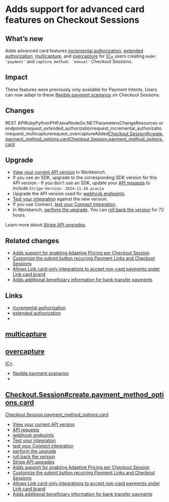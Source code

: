 # Adds support for advanced card features on Checkout Sessions

## What’s new

Adds advanced card features [incremental
authorization](https://docs.stripe.com/payments/incremental-authorization?platform=web&ui=stripe-hosted),
[extended
authorization](https://docs.stripe.com/payments/extended-authorization?platform=web&ui=stripe-hosted),
[multicapture](https://docs.stripe.com/payments/multicapture?platform=web&ui=stripe-hosted),
and
[overcapture](https://docs.stripe.com/payments/overcapture?platform=web&ui=stripe-hosted)
for
[IC+](https://support.stripe.com/questions/understanding-blended-interchange-pricing)
users creating `mode: 'payment'` and `capture_method: 'manual'` Checkout
Sessions.

## Impact

These features were previously only available for Payment Intents. Users can now
adapt to these [flexible payment
scenarios](https://docs.stripe.com/payments/flexible-payments) on Checkout
Sessions.

## Changes

REST APIRubyPythonPHPJavaNodeGo.NETParametersChangeResources or
endpointsrequest_extended_authorizationrequest_incremental_authorizationrequest_multicapturerequest_overcaptureAdded[Checkout.Session#create.payment_method_options.card](https://docs.stripe.com/api/checkout/sessions/create#create_checkout_session-payment_method_options-card)[Checkout.Session.payment_method_options.card](https://docs.stripe.com/api/checkout/sessions/object#checkout_session_object-payment_method_options-card)
## Upgrade

- [View your current API
version](https://docs.stripe.com/upgrades#view-your-api-version-and-the-latest-available-upgrade-in-workbench)
in Workbench.
- If you use an SDK, upgrade to the corresponding SDK version for this API
version.- If you don’t use an SDK, update your [API
requests](https://docs.stripe.com/api/versioning) to include `Stripe-Version:
2024-11-20.acacia`
- Upgrade the API version used for [webhook
endpoints](https://docs.stripe.com/webhooks/versioning).
- [Test your integration](https://docs.stripe.com/testing) against the new
version.
- If you use Connect, [test your Connect
integration](https://docs.stripe.com/connect/testing).
- In Workbench, [perform the
upgrade](https://docs.stripe.com/upgrades#perform-the-upgrade). You can [roll
back the version](https://docs.stripe.com/upgrades#roll-back-your-api-version)
for 72 hours.

Learn more about [Stripe API upgrades](https://docs.stripe.com/upgrades).

## Related changes

- [Adds support for enabling Adaptive Pricing per Checkout
Session](https://docs.stripe.com/changelog/acacia/2024-11-20/adaptive-pricing-param)
- [Customize the submit button recurring Payment Links and Checkout
Sessions](https://docs.stripe.com/changelog/acacia/2024-11-20/submit-type-recurring-cpl)
- [Allows Link card-only integrations to accept non-card payments under Link
card brand](https://docs.stripe.com/changelog/acacia/2024-11-20/link-card-brand)
- [Adds additional beneficiary information for bank transfer
payments](https://docs.stripe.com/changelog/acacia/2024-11-20/new-bank-transfer-beneficiary-information)

## Links

- [incremental
authorization](https://docs.stripe.com/payments/incremental-authorization?platform=web&ui=stripe-hosted)
- [extended
authorization](https://docs.stripe.com/payments/extended-authorization?platform=web&ui=stripe-hosted)
-
[multicapture](https://docs.stripe.com/payments/multicapture?platform=web&ui=stripe-hosted)
-
[overcapture](https://docs.stripe.com/payments/overcapture?platform=web&ui=stripe-hosted)
-
[IC+](https://support.stripe.com/questions/understanding-blended-interchange-pricing)
- [flexible payment
scenarios](https://docs.stripe.com/payments/flexible-payments)
-
[Checkout.Session#create.payment_method_options.card](https://docs.stripe.com/api/checkout/sessions/create#create_checkout_session-payment_method_options-card)
-
[Checkout.Session.payment_method_options.card](https://docs.stripe.com/api/checkout/sessions/object#checkout_session_object-payment_method_options-card)
- [View your current API
version](https://docs.stripe.com/upgrades#view-your-api-version-and-the-latest-available-upgrade-in-workbench)
- [API requests](https://docs.stripe.com/api/versioning)
- [webhook endpoints](https://docs.stripe.com/webhooks/versioning)
- [Test your integration](https://docs.stripe.com/testing)
- [test your Connect integration](https://docs.stripe.com/connect/testing)
- [perform the upgrade](https://docs.stripe.com/upgrades#perform-the-upgrade)
- [roll back the
version](https://docs.stripe.com/upgrades#roll-back-your-api-version)
- [Stripe API upgrades](https://docs.stripe.com/upgrades)
- [Adds support for enabling Adaptive Pricing per Checkout
Session](https://docs.stripe.com/changelog/acacia/2024-11-20/adaptive-pricing-param)
- [Customize the submit button recurring Payment Links and Checkout
Sessions](https://docs.stripe.com/changelog/acacia/2024-11-20/submit-type-recurring-cpl)
- [Allows Link card-only integrations to accept non-card payments under Link
card brand](https://docs.stripe.com/changelog/acacia/2024-11-20/link-card-brand)
- [Adds additional beneficiary information for bank transfer
payments](https://docs.stripe.com/changelog/acacia/2024-11-20/new-bank-transfer-beneficiary-information)